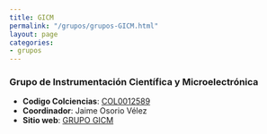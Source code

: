 ```yaml
---
title: GICM
permalink: "/grupos/grupos-GICM.html"
layout: page
categories:
- grupos
---
```


### Grupo de Instrumentación Científica y Microelectrónica
* __Codigo Colciencias__: [COL0012589](http://scienti.colciencias.gov.co:8085/gruplac/jsp/visualiza/visualizagr.jsp?nro=00000000001675)
* __Coordinador__: Jaime Osorio Vélez
* __Sitio web__: [GRUPO GICM](https://www.udea.edu.co/wps/portal/udea/web/inicio/investigacion/grupos-investigacion/ciencias-naturales-exactas/instrumentacion-cientifica-microelectronica)
